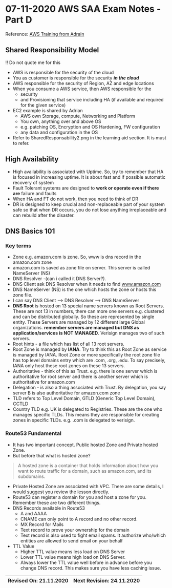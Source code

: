 # 07-11-2020 AWS SAA Exam Notes -Part D

Reference: [AWS Training from Adrain](https://learn.cantrill.io/)

## Shared Responsibility Model

:bangbang: Do not quote me for this

* AWS is responsible for the security of the cloud
* You as customer is responsible for the security ***in the cloud***
* AWS responsible for the security of Region, AZ and edge locations
* When you consume a AWS service, then AWS responsible for the
  * security
  * and Provisioning that service including HA (if available and required for the given service)
* EC2 example is shared by Adrian
  * AWS own Storage, compute, Networking and Platform
  * You own, anything over and above OS 
  * e.g. patching OS, Encryption and OS Hardening, FW configuration
  * any data and configuration in the OS
* Refer to SharedResponsability2.png in the learning aid section. It is must to refer.

## High Availability

* High availability is associated with Uptime. So, try to remember that HA is focused in increasing uptime. It is about fast and if possible automatic recovery of system
* Fault Tolerant systems are designed to **work or operate even if there are** failure and faults
* When HA and FT do not work, then you need to think of DR
* DR is designed to keep crucial and non-replaceable part of your system safe so that when DR occurs, you do not lose anything irreplaceable and can rebuild after the disaster.

## DNS Basics 101

### Key terms
  
* Zone e.g. amazon.com is zone. So, www is dns record in the amazon.com zone
* amazon.com is saved as zone file on server. This server is called NameServer (NS)
* DNS Resolver -(can i called it DNS Server?).
* DNS Client ask DNS Resolver when it needs to find www.amazon.com
* DNS NameServer (NS) is the one which hosts the zone or hosts this zone file.
* I can say DNS Client --> DNS Resolver --> DNS NameServer
* **DNS Root** is hosted on 13 special name servers known as Root Servers. These are not 13 in numbers, there can more one servers e.g. clustered and can be distributed globally. So these are represented by single entity. These Servers are managed by 12 different large Global organizations. **remember servers are managed but DNS as application/services is NOT MANAGED**. Verisign manages two of such servers.
* Root hints - a file which has list of all 13 root servers.
* Root Zone is managed by **IANA**. Try to think this as Root Zone as service is managed by IANA. Root Zone or more specifically the root zone file has top level domains entry which are .com, .org, .edu. To say precisely, IANA only host these root zones on these 13 servers.
* Authoritative - think of this as Trust. e.g. there is one server which is authoritative for root server and there is another server which is authoritative for amazon.com
* Delegation - is also a thing associated with Trust. By delegation, you say server B is also authoritative for amazon.com zone
* TLD refers to Top Level Domain, GTLD (Generic Top Level Domain), CCTLD
* Country TLD e.g. UK is delegated to Registries. These are the one who manages specific TLDs. This means they are responsible for creating zones in specific TLDs. e.g. .com is delegated to verisign.

### Route53 Fundamental


* It has two important concept. Public hosted Zone and Private hosted Zone. 
* But before that what is hosted zone?
  
> A hosted zone is a container that holds information about how you want to route traffic for a domain, such as amazon.com, and its subdomains.

* Private Hosted Zone are associated with VPC. There are some details, I would suggest you review the lesson directly.
* Route53 can register a domain for you and host a zone for you. Remember these are two different things.
* DNS Records available in Route53
  * A and AAAA 
  * CNAME can only point to A record and no other record.
  * MX Record for Mails
  * Text record to prove your ownership for the domain
  * Text record is also used to fight email spams. It authorize who/which entities are allowed to send email on your behalf
* TTL Value
  * Higher TTL value means less load on DNS Server
  * Lower TTL value means high load on DNS Server.
  * Always lower the TTL value well before in advance before you change DNS record. This makes sure you have less caching issue.

Revised On: 21.11.2020 | Next Revision: 24.11.2020
-----------------------| -------------------------
